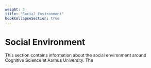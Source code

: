 ```yaml
---
weight: 3
title: "Social Environment"
bookCollapseSection: true
---
```


# Social Environment

This section contains information about the social environment around Cognitive Science at Aarhus University. The 
